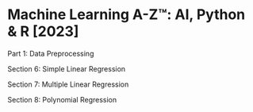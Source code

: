 # Machine Learning A-Z™: AI, Python & R [2023]


Part 1: Data Preprocessing

Section 6: Simple Linear Regression

Section 7: Multiple Linear Regression

Section 8: Polynomial Regression
